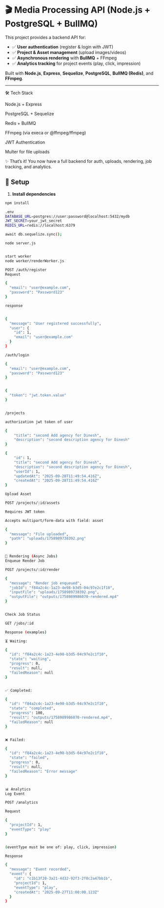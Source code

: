 # 🎬 Media Processing API (Node.js + PostgreSQL + BullMQ)

This project provides a backend API for:

- ✅ **User authentication** (register & login with JWT)  
- ✅ **Project & Asset management** (upload images/videos)  
- ✅ **Asynchronous rendering** with **BullMQ** + FFmpeg  
- ✅ **Analytics tracking** for project events (play, click, impression)  

Built with **Node.js**, **Express**, **Sequelize**, **PostgreSQL**, **BullMQ (Redis)**, and **FFmpeg**.  

---

🛠️ Tech Stack

Node.js + Express

PostgreSQL + Sequelize

Redis + BullMQ

FFmpeg (via execa or @ffmpeg/ffmpeg)

JWT Authentication

Multer for file uploads

✨ That’s it! You now have a full backend for auth, uploads, rendering, job tracking, and analytics.

## 🚀 Setup

1. **Install dependencies**
```bash
npm install

.env 
DATABASE_URL=postgres://user:password@localhost:5432/mydb
JWT_SECRET=your_jwt_secret
REDIS_URL=redis://localhost:6379

await db.sequelize.sync();

node server.js


start worker 
node worker/renderWorker.js

POST /auth/register
Request

{
  "email": "user@example.com",
  "password": "Password123"
}

response 


{
  "message": "User registered successfully",
  "user": {
    "id": 1,
    "email": "user@example.com"
  }
}

/auth/login

{
  "email": "user@example.com",
  "password": "Password123"
}


{
  "token": "jwt.token.value"
}


/projects

authorization jwt token of user

{
    "title": "second Add agency for Dinesh",
    "description": "second description agency for Dinesh"
}

{
    "id": 1,
    "title": "second Add agency for Dinesh",
    "description": "second description agency for Dinesh",
    "userId": 1,
    "updatedAt": "2025-09-28T11:49:54.416Z",
    "createdAt": "2025-09-28T11:49:54.416Z"
}

Upload Asset

POST /projects/:id/assets

Requires JWT token

Accepts multipart/form-data with field: asset

{
  "message": "File uploaded",
  "path": "uploads/1758989738392.png"
}


🎥 Rendering (Async Jobs)
Enqueue Render Job

POST /projects/:id/render

{
  "message": "Render job enqueued",
  "jobId": "f84a2c4c-1a23-4e98-b3d5-04c97e2c1f10",
  "inputFile": "uploads/1758989738392.png",
  "outputFile": "outputs/1758989986070-rendered.mp4"
}


Check Job Status

GET /jobs/:id

Response (examples)

⏳ Waiting:

{
  "id": "f84a2c4c-1a23-4e98-b3d5-04c97e2c1f10",
  "state": "waiting",
  "progress": 0,
  "result": null,
  "failedReason": null
}


✅ Completed:

{
  "id": "f84a2c4c-1a23-4e98-b3d5-04c97e2c1f10",
  "state": "completed",
  "progress": 100,
  "result": "outputs/1758989986070-rendered.mp4",
  "failedReason": null
}


❌ Failed:

{
  "id": "f84a2c4c-1a23-4e98-b3d5-04c97e2c1f10",
  "state": "failed",
  "progress": 0,
  "result": null,
  "failedReason": "Error message"
}


📊 Analytics
Log Event

POST /analytics

Request

{
  "projectId": 1,
  "eventType": "play"
}


(eventType must be one of: play, click, impression)

Response

{
  "message": "Event recorded",
  "event": {
    "id": "c1b13f20-3a21-4d32-92f3-2f0c2a47bb1b",
    "projectId": 1,
    "eventType": "play",
    "createdAt": "2025-09-27T11:00:00.123Z"
  }
}







